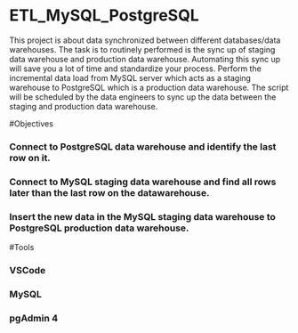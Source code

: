 # ETL_MySQL_PostgreSQL
This project is about data synchronized between different databases/data warehouses. The task is to routinely performed is the sync up of staging data warehouse and production data warehouse. Automating this sync up will save you a lot of time and standardize your process. Perform the incremental data load from MySQL server which acts as a staging warehouse to PostgreSQL which is a production data warehouse. The script will be scheduled by the data engineers to sync up the data between the staging and production data warehouse.

#Objectives
### Connect to PostgreSQL data warehouse and identify the last row on it.
### Connect to MySQL staging data warehouse and find all rows later than the last row on the datawarehouse.
### Insert the new data in the MySQL staging data warehouse to PostgreSQL production data warehouse.

#Tools
### VSCode
### MySQL
### pgAdmin 4
